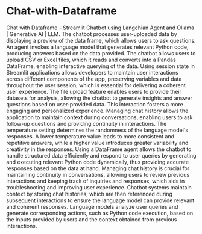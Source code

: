# Chat-with-Dataframe
Chat with Dataframe - Streamlit Chatbot using Langchian Agent and Ollama | Generative AI | LLM.
The chatbot processes user-uploaded data by displaying a preview of the data frame, which allows users to ask questions.
An agent invokes a language model that generates relevant Python code, producing answers based on the data provided.
The chatbot allows users to upload CSV or Excel files, which it reads and converts into a Pandas DataFrame, enabling interactive querying of the data.
Using session state in Streamlit applications allows developers to maintain user interactions across different components of the app, preserving variables and data throughout the user session, which is essential for delivering a coherent user experience.
The file upload feature enables users to provide their datasets for analysis, allowing the chatbot to generate insights and answer questions based on user-provided data. This interaction fosters a more engaging and personalized experience.
Managing chat history allows the application to maintain context during conversations, enabling users to ask follow-up questions and providing continuity in interactions.
The temperature setting determines the randomness of the language model's responses. A lower temperature value leads to more consistent and repetitive answers, while a higher value introduces greater variability and creativity in the responses.
Using a DataFrame agent allows the chatbot to handle structured data efficiently and respond to user queries by generating and executing relevant Python code dynamically, thus providing accurate responses based on the data at hand.
Managing chat history is crucial for maintaining continuity in conversations, allowing users to review previous interactions and keeping track of inquiries and responses, which aids in troubleshooting and improving user experience.
Chatbot systems maintain context by storing chat histories, which are then referenced during subsequent interactions to ensure the language model can provide relevant and coherent responses.
Language models analyze user queries and generate corresponding actions, such as Python code execution, based on the inputs provided by users and the context obtained from previous interactions.
